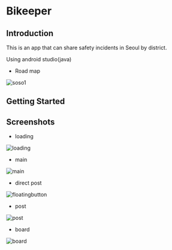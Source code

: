 Bikeeper
========

Introduction
------------
This is an app that can share safety incidents in Seoul by district.

Using android studio(java)

* Road map

![soso1](https://user-images.githubusercontent.com/45625434/68874346-67458000-0744-11ea-91e9-e71ec2399c1f.JPG)

Getting Started
---------------

Screenshots
-----------

* loading

![loading](https://user-images.githubusercontent.com/45625434/68873997-d66ea480-0743-11ea-8f26-0432d8a27200.jpg)

* main

![main](https://user-images.githubusercontent.com/45625434/68873998-d66ea480-0743-11ea-9ef5-4bb6a83b61fd.jpg)

* direct post

![floatingbutton](https://user-images.githubusercontent.com/45625434/68873994-d66ea480-0743-11ea-999e-e51faa1e0038.jpg)

* post

![post](https://user-images.githubusercontent.com/45625434/68873999-d7073b00-0743-11ea-9c8a-dfff9f510b4f.jpg)

* board

![board](https://user-images.githubusercontent.com/45625434/68873992-d5d60e00-0743-11ea-9231-c48523a7ff5e.jpg)
